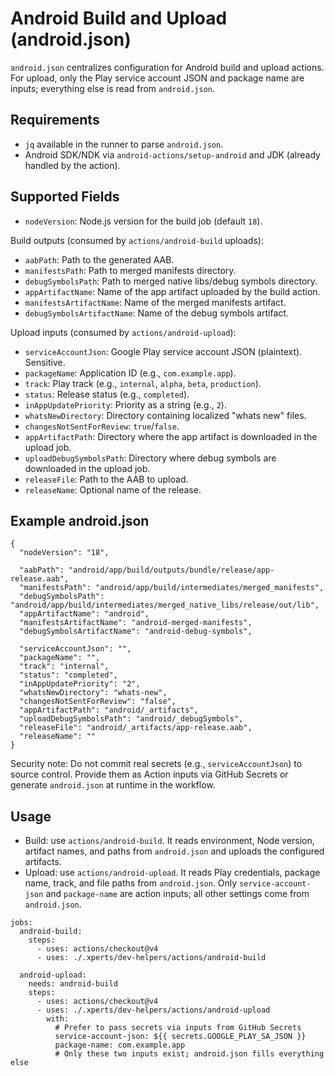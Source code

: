 # Android Build and Upload (android.json)

`android.json` centralizes configuration for Android build and upload actions. For upload, only the Play service account JSON and package name are inputs; everything else is read from `android.json`.

## Requirements
- `jq` available in the runner to parse `android.json`.
- Android SDK/NDK via `android-actions/setup-android` and JDK (already handled by the action).

## Supported Fields
- `nodeVersion`: Node.js version for the build job (default `18`).

Build outputs (consumed by `actions/android-build` uploads):
- `aabPath`: Path to the generated AAB.
- `manifestsPath`: Path to merged manifests directory.
- `debugSymbolsPath`: Path to merged native libs/debug symbols directory.
- `appArtifactName`: Name of the app artifact uploaded by the build action.
- `manifestsArtifactName`: Name of the merged manifests artifact.
- `debugSymbolsArtifactName`: Name of the debug symbols artifact.

Upload inputs (consumed by `actions/android-upload`):
- `serviceAccountJson`: Google Play service account JSON (plaintext). Sensitive.
- `packageName`: Application ID (e.g., `com.example.app`).
- `track`: Play track (e.g., `internal`, `alpha`, `beta`, `production`).
- `status`: Release status (e.g., `completed`).
- `inAppUpdatePriority`: Priority as a string (e.g., `2`).
- `whatsNewDirectory`: Directory containing localized "whats new" files.
- `changesNotSentForReview`: `true`/`false`.
- `appArtifactPath`: Directory where the app artifact is downloaded in the upload job.
- `uploadDebugSymbolsPath`: Directory where debug symbols are downloaded in the upload job.
- `releaseFile`: Path to the AAB to upload.
- `releaseName`: Optional name of the release.

## Example android.json
```
{
  "nodeVersion": "18",

  "aabPath": "android/app/build/outputs/bundle/release/app-release.aab",
  "manifestsPath": "android/app/build/intermediates/merged_manifests",
  "debugSymbolsPath": "android/app/build/intermediates/merged_native_libs/release/out/lib",
  "appArtifactName": "android",
  "manifestsArtifactName": "android-merged-manifests",
  "debugSymbolsArtifactName": "android-debug-symbols",

  "serviceAccountJson": "",
  "packageName": "",
  "track": "internal",
  "status": "completed",
  "inAppUpdatePriority": "2",
  "whatsNewDirectory": "whats-new",
  "changesNotSentForReview": "false",
  "appArtifactPath": "android/_artifacts",
  "uploadDebugSymbolsPath": "android/_debugSymbols",
  "releaseFile": "android/_artifacts/app-release.aab",
  "releaseName": ""
}
```

Security note: Do not commit real secrets (e.g., `serviceAccountJson`) to source control. Provide them as Action inputs via GitHub Secrets or generate `android.json` at runtime in the workflow.

## Usage
- Build: use `actions/android-build`. It reads environment, Node version, artifact names, and paths from `android.json` and uploads the configured artifacts.
- Upload: use `actions/android-upload`. It reads Play credentials, package name, track, and file paths from `android.json`. Only `service-account-json` and `package-name` are action inputs; all other settings come from `android.json`.

```
jobs:
  android-build:
    steps:
      - uses: actions/checkout@v4
      - uses: ./.xperts/dev-helpers/actions/android-build

  android-upload:
    needs: android-build
    steps:
      - uses: actions/checkout@v4
      - uses: ./.xperts/dev-helpers/actions/android-upload
        with:
          # Prefer to pass secrets via inputs from GitHub Secrets
          service-account-json: ${{ secrets.GOOGLE_PLAY_SA_JSON }}
          package-name: com.example.app
          # Only these two inputs exist; android.json fills everything else
```
